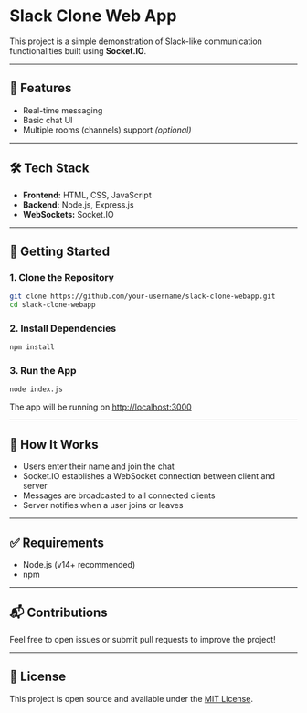 # Slack Clone Web App

This project is a simple demonstration of Slack-like communication functionalities built using **Socket.IO**.

---

## 📌 Features
- Real-time messaging
- Basic chat UI
- Multiple rooms (channels) support *(optional)*

---

## 🛠️ Tech Stack
- **Frontend:** HTML, CSS, JavaScript
- **Backend:** Node.js, Express.js
- **WebSockets:** Socket.IO

---

## 🚀 Getting Started

### 1. Clone the Repository
```bash
git clone https://github.com/your-username/slack-clone-webapp.git
cd slack-clone-webapp
```

### 2. Install Dependencies
```bash
npm install
```

### 3. Run the App
```bash
node index.js
```

The app will be running on [http://localhost:3000](http://localhost:3000)

---

## 🧪 How It Works
- Users enter their name and join the chat
- Socket.IO establishes a WebSocket connection between client and server
- Messages are broadcasted to all connected clients
- Server notifies when a user joins or leaves
---

## ✅ Requirements
- Node.js (v14+ recommended)
- npm

---

## 📬 Contributions
Feel free to open issues or submit pull requests to improve the project!

---

## 📄 License
This project is open source and available under the [MIT License](LICENSE).

